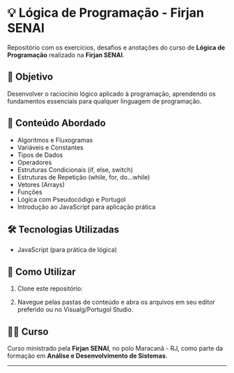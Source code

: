 # 💡 Lógica de Programação - Firjan SENAI

Repositório com os exercícios, desafios e anotações do curso de **Lógica de Programação** realizado na **Firjan SENAI**.

## 🎯 Objetivo

Desenvolver o raciocínio lógico aplicado à programação, aprendendo os fundamentos essenciais para qualquer linguagem de programação.

## 🧠 Conteúdo Abordado

- Algoritmos e Fluxogramas
- Variáveis e Constantes
- Tipos de Dados
- Operadores
- Estruturas Condicionais (if, else, switch)
- Estruturas de Repetição (while, for, do...while)
- Vetores (Arrays)
- Funções
- Lógica com Pseudocódigo e Portugol
- Introdução ao JavaScript para aplicação prática


## 🛠️ Tecnologias Utilizadas
* JavaScript (para prática de lógica)

## 🚀 Como Utilizar

1. Clone este repositório:

2. Navegue pelas pastas de conteúdo e abra os arquivos em seu editor preferido ou no Visualg/Portugol Studio.

## 🧑‍🏫 Curso

Curso ministrado pela **Firjan SENAI**, no polo Maracanã - RJ, como parte da formação em **Análise e Desenvolvimento de Sistemas**.

---
